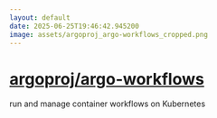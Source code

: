 ```yaml
---
layout: default
date: 2025-06-25T19:46:42.945200
image: assets/argoproj_argo-workflows_cropped.png
---
```


# [argoproj/argo-workflows](https://github.com/argoproj/argo-workflows)

run and manage container workflows on Kubernetes
